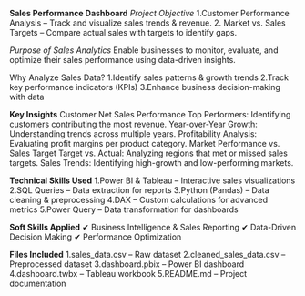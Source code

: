  **Sales Performance Dashboard**
*Project Objective*
1.Customer Performance Analysis – Track and visualize sales trends & revenue.
2️. Market vs. Sales Targets – Compare actual sales with targets to identify gaps.

*Purpose of Sales Analytics*
Enable businesses to monitor, evaluate, and optimize their sales performance using data-driven insights.

Why Analyze Sales Data?
1.Identify sales patterns & growth trends
2.Track key performance indicators (KPIs)
3.Enhance business decision-making with data

**Key Insights**
Customer Net Sales Performance
Top Performers: Identifying customers contributing the most revenue.
Year-over-Year Growth: Understanding trends across multiple years.
Profitability Analysis: Evaluating profit margins per product category.
Market Performance vs. Sales Target
Target vs. Actual: Analyzing regions that met or missed sales targets.
Sales Trends: Identifying high-growth and low-performing markets.

**Technical Skills Used**
1.Power BI & Tableau – Interactive sales visualizations
2.SQL Queries – Data extraction for reports
3.Python (Pandas) – Data cleaning & preprocessing
4.DAX – Custom calculations for advanced metrics
5.Power Query – Data transformation for dashboards

**Soft Skills Applied**
✔ Business Intelligence & Sales Reporting
✔ Data-Driven Decision Making
✔ Performance Optimization

**Files Included**
1.sales_data.csv – Raw dataset
 2.cleaned_sales_data.csv – Preprocessed dataset
3.dashboard.pbix – Power BI dashboard
4.dashboard.twbx – Tableau workbook
5.README.md – Project documentation
